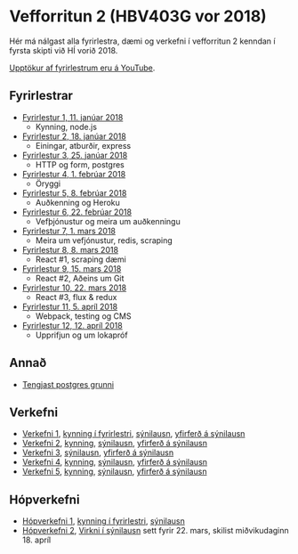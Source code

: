 # Vefforritun 2 (HBV403G vor 2018)

Hér má nálgast alla fyrirlestra, dæmi og verkefni í vefforritun 2 kenndan í fyrsta skipti við HÍ vorið 2018.

[Upptökur af fyrirlestrum eru á YouTube](https://www.youtube.com/playlist?list=PLRj-ccg8iozwCJ0vsDZI7mBOVZcfwr3pZ).

## Fyrirlestrar

* [Fyrirlestur 1, 11. janúar 2018](fyrirlestrar/01/)
  - Kynning, node.js
* [Fyrirlestur 2, 18. janúar 2018](fyrirlestrar/02/)
  - Einingar, atburðir, express
* [Fyrirlestur 3, 25. janúar 2018](fyrirlestrar/03/)
  - HTTP og form, postgres
* [Fyrirlestur 4, 1. febrúar 2018](fyrirlestrar/04/)
  - Öryggi
* [Fyrirlestur 5, 8. febrúar 2018](fyrirlestrar/05/)
  - Auðkenning og Heroku
* [Fyrirlestur 6, 22. febrúar 2018](fyrirlestrar/06/)
  - Vefþjónustur og meira um auðkenningu
* [Fyrirlestur 7, 1. mars 2018](fyrirlestrar/07/)
  - Meira um vefjónustur, redis, scraping
* [Fyrirlestur 8, 8. mars 2018](fyrirlestrar/08/)
  - React #1, scraping dæmi
* [Fyrirlestur 9, 15. mars 2018](fyrirlestrar/09/)
  - React #2, Aðeins um Git
* [Fyrirlestur 10, 22. mars 2018](fyrirlestrar/10/)
  - React #3, flux & redux
* [Fyrirlestur 11, 5. apríl 2018](fyrirlestrar/11/)
  - Webpack, testing og CMS
* [Fyrirlestur 12, 12. apríl 2018](fyrirlestrar/12/)
  - Upprifjun og um lokapróf

## Annað

* [Tengjast postgres grunni](postgres.md)

## Verkefni

* [Verkefni 1](https://github.com/vefforritun/vef2-2018-v1), [kynning í fyrirlestri](https://youtu.be/RpyM9Uisx1M?t=2639), [sýnilausn](https://github.com/vefforritun/vef2-2018-v1-synilausn), [yfirferð á sýnilausn](https://youtu.be/vQgB9zBtV68)
* [Verkefni 2](https://github.com/vefforritun/vef2-2018-v2), [kynning](https://youtu.be/wtcKyTTvOB4), [sýnilausn](https://github.com/vefforritun/vef2-2018-v2-synilausn), [yfirferð á sýnilausn](https://www.youtube.com/watch?v=5U9rr4KAYm4)
* [Verkefni 3](https://github.com/vefforritun/vef2-2018-v3), [sýnilausn](https://github.com/vefforritun/vef2-2018-v3-synilausn), [yfirferð á sýnilausn](https://youtu.be/uBrL7vzBOCY)
* [Verkefni 4](https://github.com/vefforritun/vef2-2018-v4), [kynning](https://youtu.be/quky39q7H9c?t=1299), [sýnilausn](https://github.com/vefforritun/vef2-2018-v4-synilausn), [yfirferð á sýnilausn](https://youtu.be/0gWkgC4YB7Q)
* [Verkefni 5](https://github.com/vefforritun/vef2-2018-v5), [kynning](https://youtu.be/Q6rqLk-Q-8g?t=1625), [sýnilausn](https://github.com/vefforritun/vef2-2018-v5-synilausn), [yfirferð á sýnilausn](https://youtu.be/8DoMTRKkNLE)

## Hópverkefni

* [Hópverkefni 1](https://github.com/vefforritun/vef2-2018-h1), [kynning í fyrirlestri](https://youtu.be/ZRegsWQ74f4?t=2436), [sýnilausn](https://github.com/vefforritun/vef2-2018-h1-synilausn)
* [Hópverkefni 2](https://github.com/vefforritun/vef2-2018-h2), [Virkni í sýnilausn](https://youtu.be/xPkHckih4tc) sett fyrir 22. mars, skilist miðvikudaginn 18. apríl

